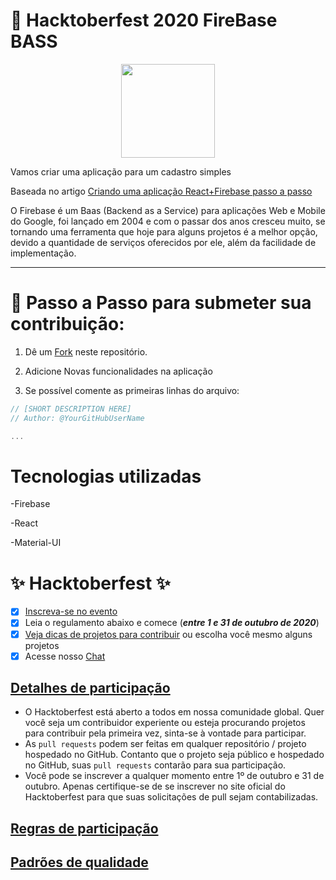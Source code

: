 # :jack_o_lantern: Hacktoberfest 2020 FireBase BASS

<p align="center">
<img height="150" width="auto" src="https://i.imgur.com/5RJIOwI.png" /><br></p>

Vamos criar uma aplicação para um cadastro simples

Baseada no artigo [Criando uma aplicação React+Firebase passo a passo](https://blog.tecsinapse.com.br/criando-uma-aplica%C3%A7%C3%A3o-react-firebase-passo-a-passo-9ebc5a8a442f)

O Firebase é um Baas (Backend as a Service) para aplicações Web e Mobile do Google, foi lançado em 2004 e com o passar dos anos cresceu muito, se tornando uma ferramenta que hoje para alguns projetos é a melhor opção, devido a quantidade de serviços oferecidos por ele, além da facilidade de implementação.


<hr>

# :wrench: Passo a Passo para submeter sua contribuição:

1. Dê um [Fork](https://github.com/AndrGab/Hacktoberfest-Firebase-BASS/fork) neste repositório.

2. Adicione Novas funcionalidades na aplicação 

3. Se possível comente as primeiras linhas do arquivo:

```js
// [SHORT DESCRIPTION HERE]
// Author: @YourGitHubUserName

...
```

# Tecnologias utilizadas

-Firebase

-React

-Material-UI



# :sparkles:  Hacktoberfest :sparkles:
- [x] [Inscreva-se no evento](https://organize.mlh.io/participants/events/4256-hacktoberfest-brasil-online)
- [x] Leia o regulamento abaixo e comece (***entre 1 e 31 de outubro de 2020***)
- [x] [Veja dicas de projetos para contribuir](https://github.com/hacktoberfestbrasil/2020/blob/master/CONTRIBUTING.md) ou escolha você mesmo alguns projetos
- [x] Acesse nosso [Chat](https://hacktoberfest.cloud.mattermost.com/main/channels/hackbr)

## [Detalhes de participação](https://hacktoberfest.digitalocean.com/details#details)
- O Hacktoberfest está aberto a todos em nossa comunidade global. Quer você seja um contribuidor experiente ou esteja procurando projetos para contribuir pela primeira vez, sinta-se à vontade para participar.
- As `pull requests` podem ser feitas em qualquer repositório / projeto hospedado no GitHub. Contanto que o projeto seja público e hospedado no GitHub, suas `pull requests` contarão para sua participação.
- Você pode se inscrever a qualquer momento entre 1º de outubro e 31 de outubro. Apenas certifique-se de se inscrever no site oficial do Hacktoberfest para que suas solicitações de pull sejam contabilizadas.

## [Regras de participação](https://hacktoberfest.digitalocean.com/details#rules)

## [Padrões de qualidade](https://hacktoberfest.digitalocean.com/details#quality)

